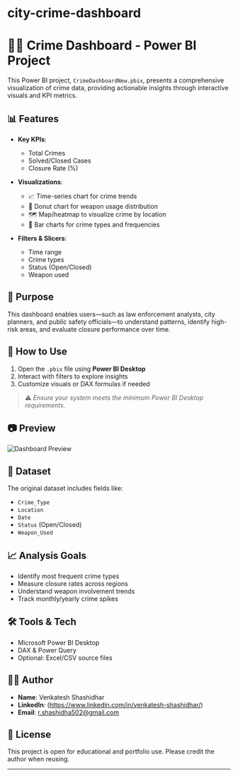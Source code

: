 # city-crime-dashboard
# 🕵️‍♂️ Crime Dashboard - Power BI Project

This Power BI project, `CrimeDashboardNew.pbix`, presents a comprehensive visualization of crime data, providing actionable insights through interactive visuals and KPI metrics.

## 📊 Features

- **Key KPIs**:
  - Total Crimes
  - Solved/Closed Cases
  - Closure Rate (%)

- **Visualizations**:
  - 📈 Time-series chart for crime trends
  - 🍩 Donut chart for weapon usage distribution
  - 🗺️ Map/heatmap to visualize crime by location
  - 📌 Bar charts for crime types and frequencies

- **Filters & Slicers**:
  - Time range
  - Crime types
  - Status (Open/Closed)
  - Weapon used

## 🧠 Purpose

This dashboard enables users—such as law enforcement analysts, city planners, and public safety officials—to understand patterns, identify high-risk areas, and evaluate closure performance over time.


## 🧪 How to Use

1. Open the `.pbix` file using **Power BI Desktop**
2. Interact with filters to explore insights
3. Customize visuals or DAX formulas if needed

> ⚠️ *Ensure your system meets the minimum Power BI Desktop requirements.*

## 📷 Preview

![Dashboard Preview](CrimeDashboardImage) 

## 📂 Dataset

The original dataset includes fields like:
- `Crime_Type`
- `Location`
- `Date`
- `Status` (Open/Closed)
- `Weapon_Used`

## 📈 Analysis Goals

- Identify most frequent crime types
- Measure closure rates across regions
- Understand weapon involvement trends
- Track monthly/yearly crime spikes

## 🛠️ Tools & Tech

- Microsoft Power BI Desktop
- DAX & Power Query
- Optional: Excel/CSV source files

## 👨‍💻 Author

- **Name**: Venkatesh Shashidhar
- **LinkedIn**: (https://www.linkedin.com/in/venkatesh-shashidhar/)
- **Email**: r.shashidha502@gmail.com

## 📄 License

This project is open for educational and portfolio use. Please credit the author when reusing.

---



